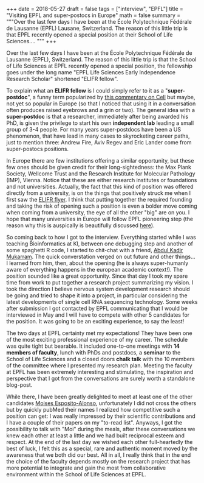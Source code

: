 +++
date = 2018-05-27
draft = false
tags = ["interview", "EPFL"]
title = "Visiting EPFL and super-postocs in Europe"
math = false
summary = """Over the last few days I have been at the École Polytechnique Fédérale de Lausanne (EPFL) Lausane, Switzerland. The reason of this little trip is that EPFL recently opened a special position at their School of Life Sciences....
"""
+++

Over the last few days I have been at the École Polytechnique Fédérale de Lausanne (EPFL), Switzerland. The reason of this little trip is that the School of Life Sciences at EPFL recently opened a special position, the fellowship goes under the long name "EPFL Life Sciences Early Independence Research Scholar" shortened "ELIFR fellow".

To explain what an **ELIFR fellow** is I could simply refer to it as a "**super-postdoc**", a funny term popularized by [this commentary on Cell](https://www.cell.com/cell/fulltext/S0092-8674(07)00316-9) but maybe, not yet so popular in Europe (so that I noticed that using it in a conversation often produces raised eyebrows and a grin or two). The general idea with a **super-postdoc** is that a researcher, immediately after being awarded his PhD, is given the privilege to start his own **independent lab** leading a small group of 3-4 people. For many years super-postdocs have been a US phenomenon, that have lead in many cases to skyrocketing career paths, just to mention three: Andrew Fire, Aviv Regev and Eric Lander come from super-postocs positions.

In Europe there are few institutions offering a similar opportunity, but these few ones should be given credit for their long-sightedness: the Max Plank Society, Wellcome Trust and the Research Institute for Molecular Pathology (IMP), Vienna. Notice that these are either research institutes or foundations and not universities. Actually, the fact that this kind of position was offered directly from a university, is on the things that positively struck me when I first saw the [ELIFR flyer](https://elifr.epfl.ch/?page=Home). I think that putting together the required founding and taking the risk of opening such a position is even a bolder move coming when coming from a university, the eye of all the other "big" are on you. I hope that many universities in Europe will follow EPFL pioneering step (the reason why this is auspically is beautifully discussed [here]((https://www.cell.com/cell/fulltext/S0092-8674(07)00316-9))).

So coming back to how I got to the interview. Everything started while I was teaching Bioinformatics at KI, between one debugging step and another of some spaghetti R code, I started to chit-chat with a friend, [Abdul Kadir Mukarram](https://www.daublab.org/people/). The quick converstation verged on out future and other things... I learned from him, then, about the opening (he is always super-humanly aware of everything happens in the european academic context!). The position sounded like a great opportunity. Since that day I took my spare time from work to put together a research project summarizing my vision. I took  the direction I believe nervous system development research should be going and tried to shape it into a project, in particular considering the latest developments of single cell RNA sequencing technology. Some weeks after submission I got contacted by EPFL communicating that I would be interviewed in May and I will have to compete with other 5 candidates for the position. It was going to be an exciting experience, to say the least!

The two days at EPFL certainty met my expectations! They have been one of the most exciting professional experience of my career. The schedule was quite tight but bearable. It included one-to-one meetings with **14 members of faculty**, lunch with PhDs and postdocs, a **seminar** to the School of Life Sciences and a closed doors **chalk talk** with the 10 members of the committee where I presented my research plan. Meeting the faculty at EPFL has been extremely interesting and stimulating, the inspiration and perspective that I got from the conversations are surely worth a standalone blog-post.

While there, I have been greatly delighted to meet at least one of the other candidates [Moises Esposito-Alonso](https://moisesexpositoalonso.org/), unfortunately I did not cross the others but by quickly pubMed their names I realized how competitive such a position can get: I was really impressed by their scientific contributions and I have a couple of their papers on my "to-read list". Anyways, I got the possibility to talk with "Moi" during the meals, after these conversations we knew each other at least a little and we had built reciprocal esteem and respect. At the end of the last day we wished each other full-heartedly the best of luck, I felt this as a special, rare and authentic moment moved by the awareness that we both did our best. All in all, I really think that in the end the choice of the faculty depends mostly on the research project that has more potential to integrate and gain the most from collaborative environment within the School of Life Sciences at EPFL.